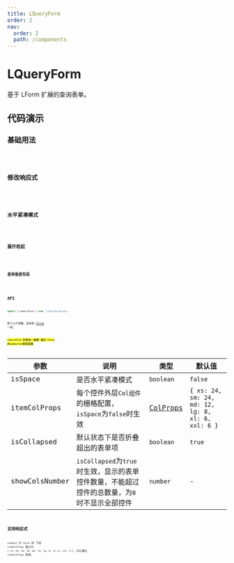 ```yaml
---
title: LQueryForm
order: 2
nav:
  order: 2
  path: /components
---
```


# LQueryForm

基于 LForm 扩展的查询表单。

## 代码演示

### 基础用法

<code src='./demos/Demo1.tsx'>

### 修改响应式

<code src='./demos/Demo5.tsx'>

### 水平紧凑模式

<code src='./demos/Demo2.tsx'>

### 展开收起

<code src='./demos/Demo3.tsx'>

### 表单垂直布局

<code src='./demos/Demo4.tsx'>

## API

```ts
import { LQueryForm } from 'lighting-design';
```

除了以下参数，其余和 [LForm](/components/form#api) 一样。

<mark>`LQueryForm` 的查询丶重置 通过 `LForm` 的`submitter`属性配置</mark>

| 参数 | 说明 | 类型 | 默认值 |
| --- | --- | --- | --- |
| isSpace | 是否水平紧凑模式 | `boolean` | `false` |
| itemColProps | 每个控件外层`Col组件`的栅格配置，`isSpace`为`false`时生效 | [ColProps](https://4x.ant.design/components/grid-cn/#Col) | `{ xs: 24, sm: 24, md: 12, lg: 8, xl: 6, xxl: 6 }` |
| isCollapsed | 默认状态下是否折叠超出的表单项 | `boolean` | `true` |
| showColsNumber | `isCollapsed`为`true`时生效，显示的表单控件数量，不能超过控件的总数量，为`0`时不显示全部控件 | `number` | - |

## 支持响应式

`isSpace` 为 `false` 时 下的 `itemColProps` 默认为 `{ xs: 24, sm: 24, md: 12, lg: 8, xl: 6, xxl: 6 }`，可以通过 `itemColProps` 修改。

